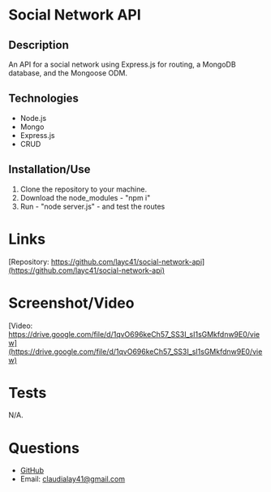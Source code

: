 # Social Network API

## Description
An API for a social network using Express.js for routing, a MongoDB database, and the Mongoose ODM.

## Technologies
* Node.js
* Mongo
* Express.js
* CRUD

## Installation/Use
1. Clone the repository to your machine. 
2. Download the node_modules - "npm i"
3. Run - "node server.js" - and test the routes

# Links
[Repository: https://github.com/layc41/social-network-api](https://github.com/layc41/social-network-api)

# Screenshot/Video
[Video: https://drive.google.com/file/d/1qvO696keCh57_SS3I_sI1sGMkfdnw9E0/view](https://drive.google.com/file/d/1qvO696keCh57_SS3I_sI1sGMkfdnw9E0/view)

# Tests
N/A.

# Questions
* [GitHub](https://github.com/layc41)
* Email: claudialay41@gmail.com

